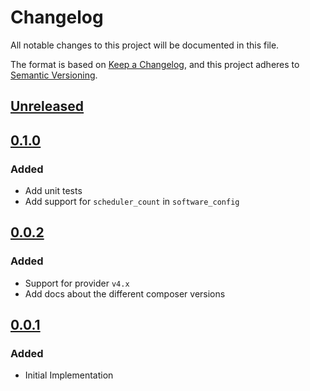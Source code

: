 # Changelog

All notable changes to this project will be documented in this file.

The format is based on [Keep a Changelog](https://keepachangelog.com/en/1.0.0/),
and this project adheres to [Semantic Versioning](https://semver.org/spec/v2.0.0.html).

## [Unreleased]

## [0.1.0]

### Added

- Add unit tests
- Add support for `scheduler_count` in `software_config`

## [0.0.2]

### Added

- Support for provider `v4.x`
- Add docs about the different composer versions

## [0.0.1]

### Added

- Initial Implementation

[unreleased]: https://github.com/mineiros-io/terraform-google-composer/compare/v0.1.0...HEAD
[0.1.0]: https://github.com/mineiros-io/terraform-google-composer/compare/v0.0.2...v0.1.0
[0.0.2]: https://github.com/mineiros-io/terraform-google-composer/compare/v0.0.1...v0.0.2
[0.0.1]: https://github.com/mineiros-io/terraform-google-composer/releases/tag/v0.0.1
